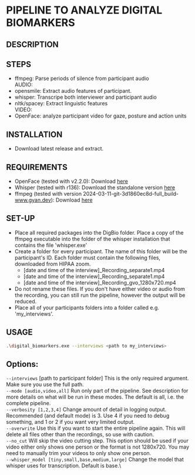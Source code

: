 # PIPELINE TO ANALYZE DIGITAL BIOMARKERS

## DESCRIPTION
## STEPS
- ffmpeg: Parse periods of silence from participant audio\
AUDIO:
- opensmile: Extract audio features of participant.
- whisper: Transcripe both interviewer and participant audio
- nltk/spacey: Extract linguistic features\
VIDEO:
- OpenFace: analyze participant video for gaze, posture and action units

## INSTALLATION
- Download latest release and extract.

## REQUIREMENTS
- OpenFace (tested with v2.2.0): Download [here](https://github.com/TadasBaltrusaitis/OpenFace/releases/tag/OpenFace_2.2.0) 
- Whisper (tested with r136): Download the standalone version [here](https://github.com/Purfview/whisper-standalone-win/releases/tag/Whisper-OpenAI)
- ffmpeg (tested with version 2024-03-11-git-3d1860ec8d-full_build-www.gyan.dev): Download [here](https://www.gyan.dev/ffmpeg/builds/)

## SET-UP
- Place all required packages into the DigBio folder. Place a copy of the ffmpeg executable into the folder of the whisper installation that contains the file 'whisper.exe'
- Create a folder for every participant. The name of this folder will be the participant's ID. Each folder must contain the following files, downloaded from HIPAA zoom.
    - [date and time of the interview]_Recording_separate1.mp4
    - [date and time of the interview]_Recording_separate1.mp4
    - [date and time of the interview]_Recording_gvo_1280x720.mp4
- Do not rename these files. If you don't have either video or audio from the recording, you can still run the pipeline, however the output will be reduced.
- Place all of your participants folders into a folder called e.g. 'my_interviews'.

## USAGE
```bash
.\digital_biomarkers.exe --interviews <path to my_interviews>
```
## Options:
`--interviews` [path to participant folder] This is the only required argument. Make sure you use the full path.\
`--mode [audio,video,all]` Run only part of the pipeline. See description for more details on what will be run in these modes. The default is all, i.e. the complete pipeline.\
`--verbosity [1,2,3,4]` Change amount of detail in logging output. Recommended (and default mode) is 3. Use 4 if you need to debug something, and 1 or 2 if you want very limited output.\
`--overwrite` Use this if you want to start the entire pipeline again. This will delete all files other than the recordings, so use with caution.\
`--no_cut` Will skip the video cutting step. This option should be used if your video either only shows one person or the format is not 1280x720. You may need to manually trim your videos to only show one person.\
`--whisper_model [tiny,small,base,medium,large]` Change the model that whisper uses for transcription. Default is base.\